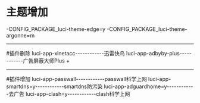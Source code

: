 # 主题增加
-CONFIG_PACKAGE_luci-theme-edge=y
-CONFIG_PACKAGE_luci-theme-argonne=m

-------------------------------------------------------
#插件删除
luci-app-xlnetacc------------迅雷快鸟
luci-app-adbyby-plus------------广告屏蔽大师Plus +

-------------------------------------------------------
#插件增加
luci-app-passwall------------passwall科学上网
luci-app-smartdns=y------------smartdns防污染
luci-app-adguardhome=y------------去广告
luci-app-clash=y------------clash科学上网
